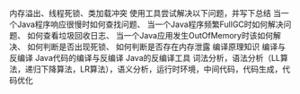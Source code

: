 内存溢出、线程死锁、类加载冲突
使用工具尝试解决以下问题，并写下总结
当一个Java程序响应很慢时如何查找问题、
当一个Java程序频繁FullGC时如何解决问题、
如何查看垃圾回收日志、
当一个Java应用发生OutOfMemory时该如何解决、
如何判断是否出现死锁、
如何判断是否存在内存泄露
编译原理知识
编译与反编译
Java代码的编译与反编译
Java的反编译工具
词法分析，语法分析（LL算法，递归下降算法，LR算法），语义分析，运行时环境，中间代码，代码生成，代码优化